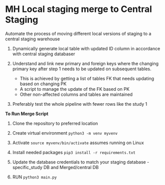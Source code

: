 # MH Local staging merge to Central Staging
Automate the process of moving different local versions of staging to a central staging warehouse

1. Dynamically generate local table with updated ID column in accordance with central staging databaser

2. Understand and link new primary and foreign keys where the changing primary key after step 1 needs to be updated on subsequent tables.
    - This is achieved by getting a list of tables FK that needs updating based on changing PK
    - A script to manage the update of the FK based on PK
    - Other non-affected columns and tables are maintained
3. Preferably test the whole pipeline with fewer rows like the study 1


**To Run Merge Script**

 1. Clone the repository to preferred location

 2. Create virtual environment `python3 -m venv myvenv`

 3. Activate `source myvenv/bin/activate` assumes running on Linux

 4. Install needed packages `pip3 install -r requirements.txt`

 5. Update the database credentials to match your staging database - specific_study DB and Merged/central DB

 6. RUN `python3 main.py`
